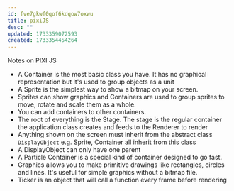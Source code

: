 ```yaml
---
id: fve7gkwf0qof6kdqow7oxwu
title: pixiJS
desc: ""
updated: 1733359072593
created: 1733354454264
---
```


Notes on PIXI JS

- A Container is the most basic class you have. It has no graphical representation but it's used to group objects as a unit
- A Sprite is the simplest way to show a bitmap on your screen.
- Sprites can show graphics and Containers are used to group sprites to move, rotate and scale them as a whole.
- You can add containers to other containers.
- The root of everything is the Stage. The stage is the regular container the application class creates and feeds to the Renderer to render
- Anything shown on the screen must inherit from the abstract class `DisplayObject` e.g. Sprite, Container all inherit from this class
- A DisplayObject can only have one parent
- A Particle Container is a special kind of container designed to go fast.
- Graphics allows you to make primitive drawings like rectangles, circles and lines. It's useful for simple graphics without a bitmap file.
- Ticker is an object that will call a function every frame before rendering

